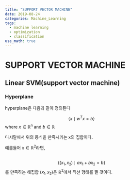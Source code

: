 ```yaml
---
title: "SUPPORT VECTOR MACHINE"
date: 2019-08-24
categories: Machine_Learning
tags:
  - machine learning
  - optimization
  - classification
use_math: true
---
```


# SUPPORT VECTOR MACHINE

## Linear SVM(support vector machine)

### Hyperplane

hyperplane은 다음과 같이 정의된다

$$\lbrace x \mid w^{T}x=b \rbrace$$
where $x \in \mathbb{R}^{n}$ and $b \in \mathbb{R}$

다시말해서 위의 등식을 만족시키는 x의 집합이다.

예를들어 $x \in \mathbb{R}^{2}$라면,<br><br>

$$\lbrace (x_{1},x_{2}) \mid ax_{1}+bx_{2}=b \rbrace$$를 만족하는 해집합 $(x_{1},x_{2})$은 $\mathbb{R}^{2}$에서 직선 형태를 띌 것이다.
